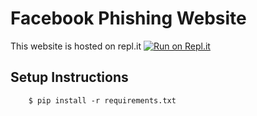 # Facebook Phishing Website

This website is hosted on repl.it 
[![Run on Repl.it](https://repl.it/badge/github/damnbhola/Fb)](https://repl.it/github/damnbhola/Fb)


## Setup Instructions
```
    $ pip install -r requirements.txt
```
